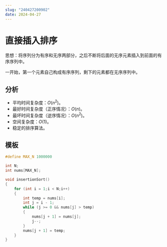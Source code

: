 ```yaml
---
slug: "240427200902"
date: 2024-04-27
---
```


# 直接插入排序

思想：将序列分为有序和无序两部分，之后不断将后面的无序元素插入到前面的有序序列中。

一开始，第一个元素自己构成有序序列，剩下的元素都在无序序列中。

## 分析

- 平均时间复杂度：$O(n^2)$。
- 最好时间复杂度（正序情况）：$O(n)$。
- 最坏时间复杂度（逆序情况）：$O(n^2)$。
- 空间复杂度：$O(1)$。
- 稳定的排序算法。

## 模板

``` cpp
#define MAX_N 1000000

int N;
int nums[MAX_N];

void insertionSort()
{
    for (int i = 1;i < N;i++)
    {
        int temp = nums[i];
        int j = i - 1;
        while (j >= 0 && nums[j] > temp)
        {
            nums[j + 1] = nums[j];
            j--;
        }
        nums[j + 1] = temp;
    }
}
```
